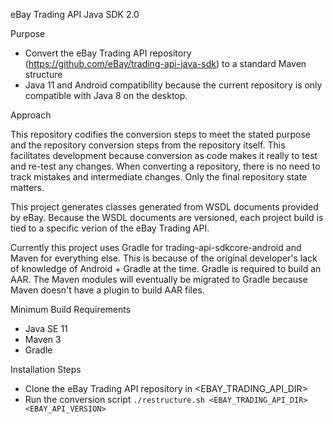eBay Trading API Java SDK 2.0

Purpose

* Convert the eBay Trading API repository (https://github.com/eBay/trading-api-java-sdk) to a standard Maven structure
* Java 11 and Android compatibility because the current repository is only compatible with Java 8 on the desktop.

Approach

This repository codifies the conversion steps to meet the stated purpose and the repository conversion steps from the repository itself.  This facilitates development because conversion as code makes it really to test and re-test any changes.  When converting a repository, there is no need to track mistakes and intermediate changes.  Only the final repository state matters.  

This project generates classes generated from WSDL documents provided by eBay.  Because the WSDL documents are versioned, each project build is tied to a specific verion of the eBay Trading API.

Currently this project uses Gradle for trading-api-sdkcore-android and Maven for everything else.  This is because of the original developer's lack of knowledge of Android + Gradle at the time.  Gradle is required to build an AAR.  The Maven modules will eventually be migrated to Gradle because Maven doesn't have a plugin to build AAR files.

Minimum Build Requirements

* Java SE 11
* Maven 3
* Gradle

Installation Steps

* Clone the eBay Trading API repository in <EBAY_TRADING_API_DIR>
* Run the conversion script `./restructure.sh <EBAY_TRADING_API_DIR> <EBAY_API_VERSION>`
